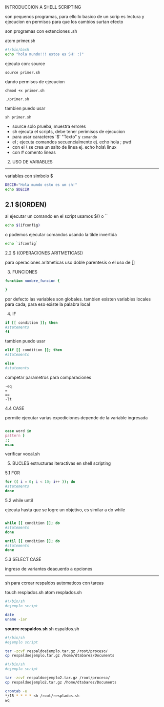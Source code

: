 INTRODUCCION A SHELL SCRIPTING

son pequenos programas, para ello lo basico de un scrip es lectura y ejecucion en permisos para que los cambios surtan efecto

son programas con extenciones .sh

atom primer.sh

```sh
#!/bin/bash
echo "hola mundo!!! estos es SH! :)"

```
ejecuto con:
source
```
source primer.sh
```

dando permisos de ejecucion
```
chmod +x primer.sh

./primer.sh
```

tambien puedo usar
```
sh primer.sh
```

- source solo prueba, muestra errores
- sh ejecuta el scripts, debe tener perimisos de ejecucion
- para usar caracteres '$' "Texto" y `comando`
- el ; ejecuta comandos secuencialmente ej. echo hola ; pwd
- con el \ se crea un salto de linea ej. echo hola\ linux
- con # comento lineas



2. USO DE VARIABLES
----------------------------

variables con simbolo $

```sh
DECIR="Hola mundo esto es un sh!"
echo $DECIR

```

2.1 $(ORDEN)
----------------

al ejecutar un comando en el script usamos  $() o ``

```sh
echo $(ifconfig)
```
o podemos ejecutar comandos usando la tilde invertida

```sh
echo `ifconfig`
```

2.2 $ ((OPERACIONES ARITMETICAS))

para operaciones aritmeticas uso doble parentesis
o el uso de []


3. FUNCIONES

```sh
function nombre_funcion {

}
```

por defecto las variables son globales.
tambien existen variables locales para cada, para eso existe la palabra local


4. IF

```sh
if [[ condition ]]; then
#statements
fi
```

tambien puedo usar

```sh
elif [[ condition ]]; then
#statements

else
#statements
```

competar parametros para comparaciones

```
-eq
=
==
-lt
```

4.4 CASE

permite ejecutar varias expediciones depende de la variable ingresada

```sh

case word in
pattern )
;;
esac

```

verificar vocal.sh


5. BUCLES
estructuras iteractivas en shell scripting

5.1 FOR

```sh
for (( i = 0; i < 10; i++ )); do
#statements
done
```

5.2 while until

ejecuta hasta que se logre un objetivo, es similar a do while

```sh

while [[ condition ]]; do
#statements
done

until [[ condition ]]; do
#statements
done

```

5.3 SELECT CASE

ingreso de variantes deacuerdo a opciones


-----------------------------------------------------------------------------------------
sh para ccrear respaldos automaticos con tareas

touch resplados.sh
atom resplados.sh


```sh
#!/bin/sh
#ejemplo script

date
uname -iar
```

**source respaldos.sh**
sh espaldos.sh


```sh
#!/bin/sh
#ejemplo script

tar -zcvf respaldoejemplo.tar.gz /root/proceso/
cp respaldoejemplo.tar.gz /home/dtabarez/Documents

```

```sh
#!/bin/sh
#ejemplo script

tar -zcvf respaldoejemplo2.tar.gz /root/proceso/
cp respaldoejemplo2.tar.gz /home/dtabarez/Documents

```

```sh
crontab -e
*/15 * * * * sh /root/resplados.sh
wq
```
